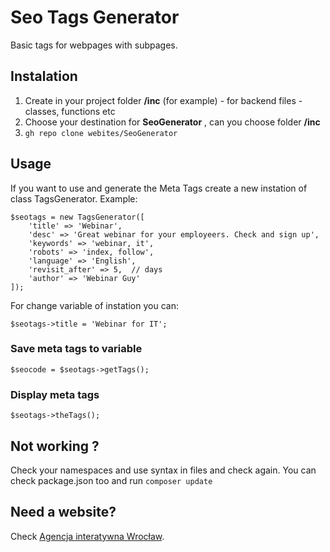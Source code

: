 # Seo Tags Generator

Basic tags for webpages with subpages.

## Instalation

1. Create in your project folder **/inc** (for example) - for backend files - classes, functions etc
2. Choose your destination for **SeoGenerator** , can you choose folder **/inc**
3. `gh repo clone webites/SeoGenerator`

## Usage

If you want to use and generate the Meta Tags create a new instation of class TagsGenerator. Example:

```
$seotags = new TagsGenerator([
    'title' => 'Webinar',
    'desc' => 'Great webinar for your employeers. Check and sign up',
    'keywords' => 'webinar, it',
    'robots' => 'index, follow',
    'language' => 'English',
    'revisit_after' => 5,  // days
    'author' => 'Webinar Guy'
]);
```

For change variable of instation you can:

`$seotags->title = 'Webinar for IT';`

### Save meta tags to variable

`$seocode = $seotags->getTags();`

### Display meta tags

`$seotags->theTags();`

## Not working ?

Check your namespaces and use syntax in files and check again.
You can check package.json too and run `composer update`

## Need a website?

Check [Agencja interatywna Wrocław](https://webites.pl/ "Agencja interatywna Wrocław").
